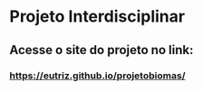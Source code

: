 # Projeto Interdisciplinar 
## Acesse o site do projeto no link:
###  https://eutriz.github.io/projetobiomas/
